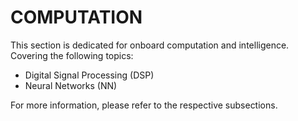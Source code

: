 # COMPUTATION

This section is dedicated for onboard computation and intelligence. Covering the following topics:

- Digital Signal Processing (DSP)
- Neural Networks (NN)

For more information, please refer to the respective subsections.